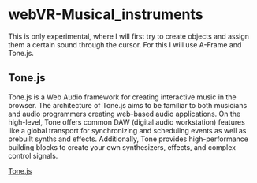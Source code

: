 # webVR-Musical_instruments

This is only experimental, where I will first try to create objects and assign them a certain sound through the cursor.
For this I will use A-Frame and Tone.js.

## Tone.js

Tone.js is a Web Audio framework for creating interactive music in the browser. The architecture of Tone.js aims to be familiar to both musicians and audio programmers creating web-based audio applications. On the high-level, Tone offers common DAW (digital audio workstation) features like a global transport for synchronizing and scheduling events as well as prebuilt synths and effects. Additionally, Tone provides high-performance building blocks to create your own synthesizers, effects, and complex control signals.

[Tone.js](https://tonejs.github.io/)